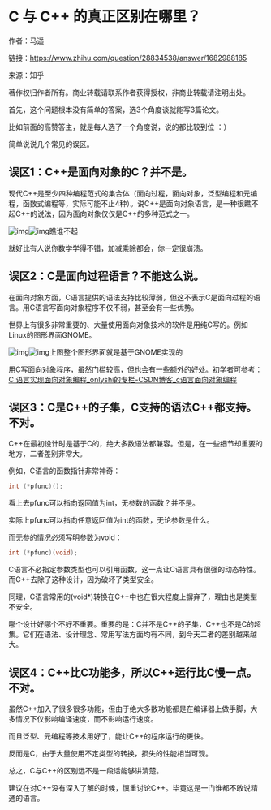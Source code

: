 # C 与 C++ 的真正区别在哪里？

作者：马遥

链接：https://www.zhihu.com/question/28834538/answer/1682988185

来源：知乎

著作权归作者所有。商业转载请联系作者获得授权，非商业转载请注明出处。

首先，这个问题根本没有简单的答案，选3个角度谈就能写3篇论文。

比如前面的高赞答主，就是每人选了一个角度说，说的都比较到位 ：）



简单说说几个常见的误区。

## **误区1：C++是面向对象的C？并不是。**

现代C++是至少四种编程范式的集合体（面向过程，面向对象，泛型编程和元编程，函数式编程等，实际可能不止4种）。说C++是面向对象语言，是一种很瞧不起C++的说法，因为面向对象仅仅是C++的多种范式之一。

![img](https://pic3.zhimg.com/50/v2-d30d44f2ffc98d02cf5eea68a811febb_720w.jpg?source=1940ef5c)![img](https://pic3.zhimg.com/80/v2-d30d44f2ffc98d02cf5eea68a811febb_720w.jpg?source=1940ef5c)瞧谁不起

就好比有人说你数学学得不错，加减乘除都会，你一定很崩溃。

## **误区2：C是面向过程语言？不能这么说。**

在面向对象方面，C语言提供的语法支持比较薄弱，但这不表示C是面向过程的语言。用C语言写面向对象程序不仅不弱，甚至会有一些优势。

世界上有很多非常重要的、大量使用面向对象技术的软件是用纯C写的。例如Linux的图形界面GNOME。

![img](https://pic3.zhimg.com/50/v2-0975ff62ac2a353367cdf96df2419584_720w.jpg?source=1940ef5c)![img](https://pic3.zhimg.com/80/v2-0975ff62ac2a353367cdf96df2419584_720w.jpg?source=1940ef5c)上图整个图形界面就是基于GNOME实现的

用C写面向对象程序，虽然门槛较高，但也会有一些额外的好处。初学者可参考：[C 语言实现面向对象编程_onlyshi的专栏-CSDN博客_c语言面向对象编程](https://link.zhihu.com/?target=https%3A//blog.csdn.net/onlyshi/article/details/81672279)

## **误区3：C是C++的子集，C支持的语法C++都支持。不对。**

C++在最初设计时是基于C的，绝大多数语法都兼容。但是，在一些细节却重要的地方，二者差别非常大。

例如，C语言的函数指针非常神奇：

```c
int (*pfunc)();
```

看上去pfunc可以指向返回值为int，无参数的函数？并不是。

实际上pfunc可以指向任意返回值为int的函数，无论参数是什么。

而无参的情况必须写明参数为void：

```c
int (*pfunc)(void);
```

C语言不必指定参数类型也可以引用函数，这一点让C语言具有很强的动态特性。而C++去除了这种设计，因为破坏了类型安全。

同理，C语言常用的(void*)转换在C++中也在很大程度上摒弃了，理由也是类型不安全。

哪个设计好哪个不好不重要。重要的是：C并不是C++的子集，C++也不是C的超集。它们在语法、设计理念、常用写法方面均有不同，到今天二者的差别越来越大。

## **误区4：C++比C功能多，所以C++运行比C慢一点。不对。**

虽然C++加入了很多很多功能，但由于绝大多数功能都是在编译器上做手脚，大多情况下仅影响编译速度，而不影响运行速度。

而且泛型、元编程等技术用好了，能让C++的程序运行的更快。

反而是C，由于大量使用不定类型的转换，损失的性能相当可观。



总之，C与C++的区别远不是一段话能够讲清楚。

建议在对C++没有深入了解的时候，慎重讨论C++。毕竟这是一门谁都不敢说精通的语言。